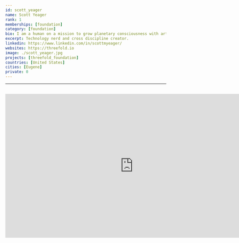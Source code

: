 ```yaml
---
id: scott_yeager
name: Scott Yeager
rank: 1
memberships: [foundation]
category: [foundation]
bio: I am a human on a mission to grow planetary consciousness with art and technology. My background includes formal education in English and mathematics, along with a lifetime of exploring my natural curiosity for how things work, especially electronics and computers. In 2013, I quit a soul crushing job at an ecommerce startup, which launched an entrepreneurial journey that eventually led me to ThreeFold. Along with language, music is a medium of expression that I feel blessed to include in my role on the team. For me, the healing power of sound is real, just like the infinite potential of love. The world needs an open and neutral way to communicate, so that we can collaborate and thrive—that's why I'm excited to contribute to ThreeFold technology and the FreeFlow movement.
excerpt: Technology nerd and cross discipline creator.
linkedin: https://www.linkedin.com/in/scottmyeager/
websites: https://threefold.io
image: ./scott_yeager.jpg
projects: [threefold_foundation]
countries: [United States]
cities: [Eugene]
private: 0
---
```


---

<BR>
<div class="aspect-w-16 aspect-h-9">
<iframe src="https://player.vimeo.com/video/596384330" width="800" height="450" frameborder="0" allow="autoplay; fullscreen" allowfullscreen></iframe>
</div>
<BR>

